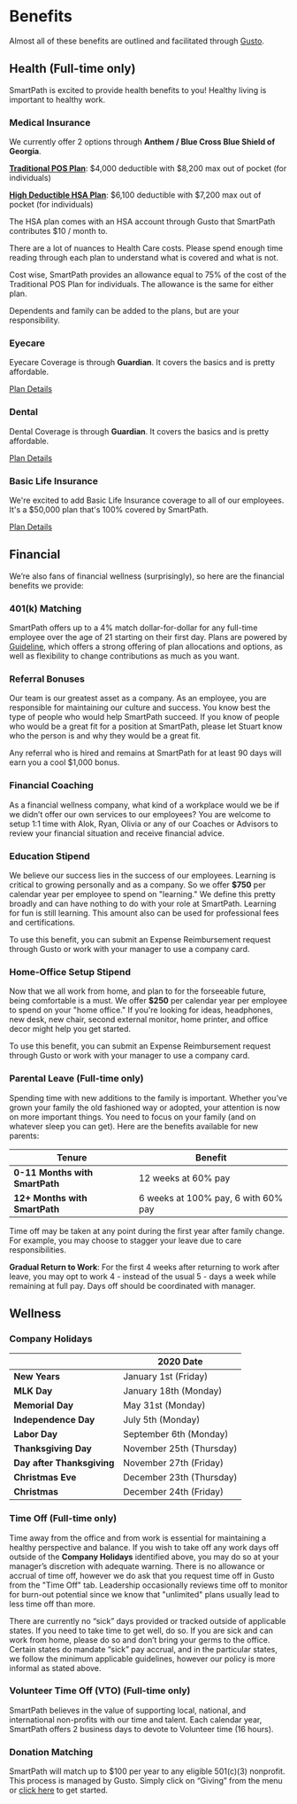 # Benefits

Almost all of these benefits are outlined and facilitated through [Gusto](https://app.gusto.com).



## Health (Full-time only)

SmartPath is excited to provide health benefits to you! Healthy living is important to healthy work. 

### **Medical Insurance**

We currently offer 2 options through **Anthem / Blue Cross Blue Shield of Georgia**.

[**Traditional POS Plan**](https://drive.google.com/file/d/1Dhgun6LFyOeF-zoEyaYE5hEHHSFcJHJZ/view): 			  $4,000 deductible with $8,200 max out of pocket (for individuals)

[**High Deductible HSA Plan**](https://drive.google.com/file/d/1D89jbSzdqXpmytE1bY-YwDre6Hsy-s7B/view): 	$6,100 deductible with $7,200 max out of pocket (for individuals)

The HSA plan comes with an HSA account through Gusto that SmartPath contributes $10 / month to. 

There are a lot of nuances to Health Care costs. Please spend enough time reading through each plan to understand what is covered and what is not.

Cost wise, SmartPath provides an allowance equal to 75% of the cost of the Traditional POS Plan for individuals. The allowance is the same for either plan. 

Dependents and family can be added to the plans, but are your responsibility. 



### Eyecare

Eyecare Coverage is through **Guardian**. It covers the basics and is pretty affordable. 

[Plan Details](https://drive.google.com/file/d/1ab0V7LkItzWsCRwbPXm2t2evdDmRjLrY/view)



### Dental

Dental Coverage is through **Guardian**. It covers the basics and is pretty affordable. 

[Plan Details](https://drive.google.com/file/d/1DzAuuvPCjEBM-bB5Cc0R-Mh8O2iKMeHH/view)



### Basic Life Insurance

We're excited to add Basic Life Insurance coverage to all of our employees. It's a $50,000 plan that's 100% covered by SmartPath. 

[Plan Details](https://drive.google.com/open?id=13SrvqXHhO6L_TZWwzGIV7C1-h73HdbUO)



## Financial

We’re also fans of financial wellness (surprisingly), so here are the financial benefits we provide:

### 401(k) Matching

SmartPath offers up to a 4% match dollar-for-dollar for any full-time employee over the age of 21 starting on their first day. Plans are powered by [Guideline](https://www.guideline.com/), which offers a strong offering of plan allocations and options, as well as flexibility to change contributions as much as you want. 



### Referral Bonuses

Our team is our greatest asset as a company. As an employee, you are responsible for maintaining our culture and success. You know best the type of people who would help SmartPath succeed. If you know of people who would be a great fit for a position at SmartPath, please let Stuart know who the person is and why they would be a great fit. 

Any referral who is hired and remains at SmartPath for at least 90 days will earn you a cool $1,000 bonus. 



### Financial Coaching

As a financial wellness company, what kind of a workplace would we be if we didn’t offer our own services to our employees? You are welcome to setup 1:1 time with Alok, Ryan, Olivia or any of our Coaches or Advisors to review your financial situation and receive financial advice. 



### Education Stipend

We believe our success lies in the success of our employees. Learning is critical to growing personally and as a company. So we offer **$750** per calendar year per employee to spend on "learning." We define this pretty broadly and can have nothing to do with your role at SmartPath. Learning for fun is still learning. This amount also can be used for professional fees and certifications. 

To use this benefit, you can submit an Expense Reimbursement request through Gusto or work with your manager to use a company card.


### Home-Office Setup Stipend

Now that we all work from home, and plan to for the forseeable future, being comfortable is a must. We offer **$250** per calendar year per employee to spend on your "home office." If you're looking for ideas, headphones, new desk, new chair, second external monitor, home printer, and office decor might help you get started.

To use this benefit, you can submit an Expense Reimbursement request through Gusto or work with your manager to use a company card.


### Parental Leave (Full-time only)

Spending time with new additions to the family is important. Whether you’ve grown your family the old fashioned way or adopted, your attention is now on more important things. You need to focus on your family (and on whatever sleep you can get). Here are the benefits available for new parents: 

| Tenure                         | Benefit                             |
| ------------------------------ | ----------------------------------- |
| **0-11 Months with SmartPath** | 12 weeks at 60% pay                 |
| **12+ Months with SmartPath**  | 6 weeks at 100% pay, 6 with 60% pay |

Time off may be taken at any point during the first year after family change. For example, you may choose to stagger your leave due to care responsibilities.

**Gradual Return to Work**: For the first 4 weeks after returning to work after leave, you may opt to work 4 - instead of the usual 5 - days a week while remaining at full pay. Days off should be coordinated with manager. 



## Wellness

### Company Holidays

|                            | 2020 Date                |
| -------------------------- | ------------------------ |
| **New Years**              | January 1st (Friday)  |
| **MLK Day**                | January 18th (Monday)    |
| **Memorial Day**           | May 31st (Monday)        |
| **Independence Day**       | July 5th (Monday)        |
| **Labor Day**              | September 6th (Monday)   |
| **Thanksgiving Day**       | November 25th (Thursday) |
| **Day after Thanksgiving** | November 27th (Friday)   |
| **Christmas Eve**          | December 23th (Thursday) |
| **Christmas**              | December 24th (Friday)   |



### Time Off (Full-time only)

Time away from the office and from work is essential for maintaining a healthy perspective and balance. If you wish to take off any work days off outside of the **Company Holidays** identified above, you may do so at your manager’s discretion with adequate warning. There is no allowance or accrual of time off, however we do ask that you request time off in Gusto from the "Time Off" tab. Leadership occasionally reviews time off to monitor for burn-out potential since we know that "unlimited" plans usually lead to less time off than more. 

There are currently no “sick” days provided or tracked outside of applicable states. If you need to take time to get well, do so. If you are sick and can work from home, please do so and don’t bring your germs to the office. Certain states do mandate “sick” pay accrual, and in the particular states, we follow the minimum applicable guidelines, however our policy is more informal as stated above.



### Volunteer Time Off (VTO) (Full-time only)

SmartPath believes in the value of supporting local, national, and international non-profits with our time and talent. Each calendar year, SmartPath offers 2 business days to devote to Volunteer time (16 hours).



### Donation Matching 

SmartPath will match up to $100 per year to any eligible 501(c)(3) nonprofit. This process is managed by Gusto. Simply click on “Giving” from the menu or [click here](https://manage.gusto.com/employee/giving) to get started.
